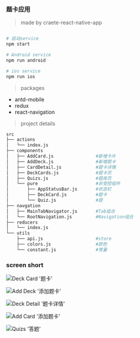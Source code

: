 ### 题卡应用

> made by craete-react-native-app

```bash

# 启动service
npm start

# Android service
npm run android

# ios service
npm run ios
```

> packages

- antd-mobile
- redux
- react-navigation

> project details
``` bash
src
├── actions
│   └── index.js
├── components
│   ├── AddCard.js                #新增卡片
│   ├── AddDeck.js                #新增题卡
│   ├── CardDetail.js             #题卡详情
│   ├── DeckCards.js              #题卡页
│   ├── Quizs.js                  #题库页
│   └── pure                      #非受控组件
│       ├── AppStatusBar.js       #状态栏
│       ├── DeckCard.js           #题卡
│       └── Quiz.js               #题
├── navgation
│   ├── MainTabNavigator.js       #Tab组合
│   └── RootNavigation.js         #Navigation组合
├── reducers
│   └── index.js
└── utils
    ├── api.js                    #store
    ├── colors.js                 #颜色
    └── constant.js               #常量
```

### screen short

![ Deck Card '题卡'](./screenshort/IMG_3810.PNG)

![ Add Deck '添加题卡'](./screenshort/IMG_3811.png)

![ Deck Detail '题卡详情'](./screenshort/img_3813.png)

![ Add Card '添加题卡'](./screenshort/img_3814.png)

![Quizs '答题'](./screenshort/img_3815.png)